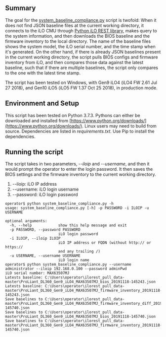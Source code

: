 ## Summary
The goal for the [system_baseline_compliance.py](https://github.com/nlin24/ilorest_pull_data/blob/master/system_baseline_compliance.py) script is twofold: When it does not find JSON baseline files at the current working directory, it connects to the iLO CMU through [Python iLO REST library](https://github.com/HewlettPackard/python-ilorest-library), makes query to the system information, and then downloads the BIOS baseline and the firmware inventory to the local directory. The name of the baseline files shows the system model, the iLO serial number, and the time stamp when it's generated. On the other hand, if there is already JSON baselines present in the current working directory, the script pulls BIOS configs and firmware inventory from iLO, and then compares those data against the latest baseline, such that if there are multiple baselines, the script only compares to the one with the latest time stamp. 

The script has been tested on Windows, with Gen9 iLO4 (iLO4 FW 2.61 Jul 27 2018), and Gen10 iLO5 (iLO5 FW 1.37 Oct 25 2018), in production mode.
 
## Environment and Setup
This script has been tested on Python 3.7.3. Pythons can either be downloaded and installed from [https://www.python.org/downloads/](https://www.python.org/downloads/). Linux users may need to build from source.
Dependencies are listed in _requirements.txt_. Use Pip to install the dependencies.

## Running the script
The script takes in two parameters, _--iloip_ and _--username_, and then it would prompt the operator to enter the login password. It then saves the BIOS settings and the firmware inventory to the current working directory.
1. --iloip: iLO IP address
2. --username: iLO login username
3. --password: iLO login password
```
operator$ python system_baseline_compliance.py -h
usage: system_baseline_compliance.py [-h] -p PASSWORD -i ILOIP -u USERNAME
 
optional arguments:
  -h, --help            show this help message and exit
  -p PASSWORD, --password PASSWORD
                        iLO login password
  -i ILOIP, --iloip ILOIP
                        iLO IP address or FQDN (without http:// or https://
                        and any trailing /)
  -u USERNAME, --username USERNAME
                        iLO login name
operator$ python system_baseline_compliance.py --username administrator --iloip 192.168.0.100 --password adminPwd
iLO serial number: MAX63507MJ
Latests baseline: C:\Users\operator\ilorest_pull_data-master\ProLiant_DL360_Gen9_iLO4_MAX63507MJ_bios_20191118-145243.json
Latests baseline: C:\Users\operator\ilorest_pull_data-master\ProLiant_DL360_Gen9_iLO4_MAX63507MJ_firmware_inventory_20191118-145243.json
Save baselines to C:\Users\operator\ilorest_pull_data-master\ProLiant_DL360_Gen9_iLO4_MAX63507MJ_firmware_inventory_diff_20191118-145740.json
Save baselines to C:\Users\operator\ilorest_pull_data-master\ProLiant_DL360_Gen9_iLO4_MAX63507MJ_bios_20191118-145740.json
Save baselines to C:\Users\operator\ilorest_pull_data-master\ProLiant_DL360_Gen9_iLO4_MAX63507MJ_firmware_inventory_20191118-145740.json
```
